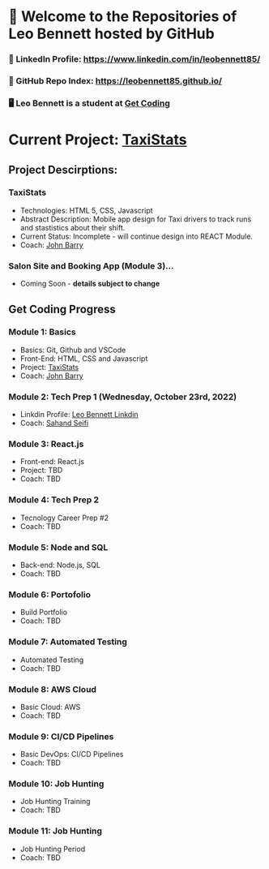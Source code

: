 # 👊 Welcome to the Repositories of Leo Bennett hosted by GitHub
### :link: LinkedIn Profile: https://www.linkedin.com/in/leobennett85/
### :link: GitHub Repo Index: https://leobennett85.github.io/


### 🖥️ Leo Bennett is a student at [Get Coding](https://www.getcoding.ca/)

# Current Project: [TaxiStats](https://leobennett85.github.io/TaxiStats/v3/index.html)

## Project Descirptions:

### TaxiStats
- Technologies: HTML 5, CSS, Javascript
- Abstract Description: Mobile app design for Taxi drivers to track runs and stastistics about their shift.
- Current Status: Incomplete - will continue design into REACT Module.
- Coach: [John Barry](https://github.com/johnnyb8)

### Salon Site and Booking App (Module 3)...
- Coming Soon - <b>details subject to change</b>

## Get Coding Progress

### Module 1: Basics
- Basics: Git, Github and VSCode
- Front-End: HTML, CSS and Javascript
- Project: [TaxiStats](https://leobennett85.github.io/TaxiStats/v3/index.html)
- Coach: [John Barry](https://github.com/johnnyb8)

### Module 2: Tech Prep 1 (Wednesday, October 23rd, 2022)
- Linkdin Profile: [Leo Bennett Linkdin](https://www.linkedin.com/in/leobennett85/)
- Coach: [Sahand Seifi](https://github.com/sahandseifi/sahandseifi)

### Module 3: React.js
- Front-end: React.js
- Project: TBD
- Coach: TBD

### Module 4: Tech Prep 2
- Tecnology Career Prep #2
- Coach: TBD

### Module 5: Node and SQL
- Back-end: Node.js, SQL
- Coach: TBD

### Module 6: Portofolio
- Build Portfolio
- Coach: TBD

### Module 7: Automated Testing
- Automated Testing
- Coach: TBD

### Module 8: AWS Cloud
- Basic Cloud: AWS
- Coach: TBD

### Module 9: CI/CD Pipelines
- Basic DevOps: CI/CD Pipelines
- Coach: TBD

### Module 10: Job Hunting
- Job  Hunting Training
- Coach: TBD

### Module 11: Job Hunting
- Job Hunting Period
- Coach: TBD

<!--
**leobennett85/leobennett85** is a ✨ _special_ ✨ repository because its `README.md` (this file) appears on your GitHub profile.
-->
